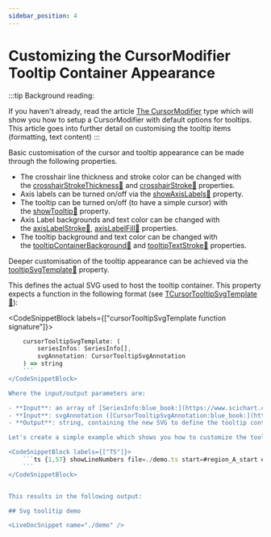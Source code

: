 ```yaml
---
sidebar_position: 4
---
```


# Customizing the CursorModifier Tooltip Container Appearance

:::tip
Background reading:

If you haven't already, read the article [The CursorModifier](/2d-charts/chart-modifier-api/cursor-modifier/cursor-modifier-overview) type which will show you how to setup a CursorModifier with default options for tooltips. This article goes into further detail on customising the tooltip items (formatting, text content)
:::

Basic customisation of the cursor and tooltip appearance can be made through the following properties.

- The crosshair line thickness and stroke color can be changed with the [crosshairStrokeThickness:blue_book:](https://www.scichart.com/documentation/js/current/typedoc/classes/cursormodifier.html#crosshairstrokethickness) and [crosshairStroke:blue_book:](https://www.scichart.com/documentation/js/current/typedoc/classes/cursormodifier.html#crosshairstroke) properties.
- Axis labels can be turned on/off via the [showAxisLabels:blue_book:](https://www.scichart.com/documentation/js/current/typedoc/classes/cursormodifier.html#showaxislabels) property.
- The tooltip can be turned on/off (to have a simple cursor) with the [showTooltip:blue_book:](https://www.scichart.com/documentation/js/current/typedoc/classes/cursormodifier.html#showtooltip) property.
- Axis Label backgrounds and text color can be changed with the [axisLabelStroke:blue_book:](https://www.scichart.com/documentation/js/current/typedoc/classes/cursormodifier.html#axislabelstroke), [axisLabelFill:blue_book:](https://www.scichart.com/documentation/js/current/typedoc/classes/cursormodifier.html#axislabelfill) properties.
- The tooltip background and text color can be changed with the [tooltipContainerBackground:blue_book:](https://www.scichart.com/documentation/js/current/typedoc/classes/cursormodifier.html#tooltipcontainerbackground) and [tooltipTextStroke:blue_book:](https://www.scichart.com/documentation/js/current/typedoc/classes/cursormodifier.html#tooltiptextstroke) properties.

Deeper customisation of the tooltip appearance can be achieved via the [tooltipSvgTemplate:blue_book:](https://www.scichart.com/documentation/js/current/typedoc/classes/cursormodifier.html#tooltipsvgtemplate) property.

This defines the actual SVG used to host the tooltip container. This property expects a function in the following format (see [TCursorTooltipSvgTemplate:blue_book:](https://www.scichart.com/documentation/js/current/typedoc/index.html#tcursortooltipsvgtemplate)):

<CodeSnippetBlock labels={["cursorTooltipSvgTemplate function signature"]}>
```ts showLineNumbers
    cursorTooltipSvgTemplate: (
        seriesInfos: SeriesInfo[], 
        svgAnnotation: CursorTooltipSvgAnnotation
    ) => string
    ```
</CodeSnippetBlock>

Where the input/output parameters are:

- **Input**: an array of [SeriesInfo:blue_book:](https://www.scichart.com/documentation/js/current/typedoc/classes/seriesinfo.html): a data object which stores info about the series under the mouse.
- **Input**: svgAnnotation ([CursorTooltipSvgAnnotation:blue_book:](https://www.scichart.com/documentation/js/current/typedoc/index.html#tcursortooltipsvgtemplate)) which is the current tooltip SVG annotation
- **Output**: string, containing the new SVG to define the tooltip container.

Let's create a simple example which shows you how to customize the tooltip container.

<CodeSnippetBlock labels={["TS"]}>
    ```ts {1,57} showLineNumbers file=./demo.ts start=#region_A_start end=#region_A_end
    ```
</CodeSnippetBlock>


This results in the following output:

## Svg toolitip demo

<LiveDocSnippet name="./demo" />
